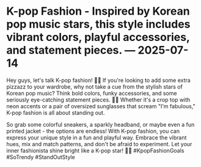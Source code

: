 # K-pop Fashion - Inspired by Korean pop music stars, this style includes vibrant colors, playful accessories, and statement pieces. — 2025-07-14

Hey guys, let's talk K-pop fashion! 🎤🌟 If you're looking to add some extra pizzazz to your wardrobe, why not take a cue from the stylish stars of Korean pop music? Think bold colors, funky accessories, and some seriously eye-catching statement pieces. 🌈💎 Whether it's a crop top with neon accents or a pair of oversized sunglasses that scream "I'm fabulous," K-pop fashion is all about standing out.

So grab some colorful sneakers, a sparkly headband, or maybe even a fun printed jacket - the options are endless! With K-pop fashion, you can express your unique style in a fun and playful way. Embrace the vibrant hues, mix and match patterns, and don't be afraid to experiment. Let your inner fashionista shine bright like a K-pop star! 💃✨ #KpopFashionGoals #SoTrendy #StandOutStyle
